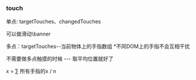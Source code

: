 ### touch

单点: targetTouches、changedTouches

可以做滑动\banner

多点：targetTouches--当前物体上的手指数组
    *不同DOM上的手指不会互相干扰

不需要做多点触摸的时候 --- 取平均位置就好了

x = ∑ 所有手指的x / n

